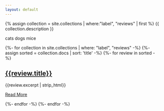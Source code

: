 ```yaml
---
layout: default
---
```


<link rel="stylesheet" type="text/css" href="assets/css/reviews.css">

{% assign collection = site.collections | where:"label", "reviews" | first %}
{{ collection.description }}

cats dogs mice


{%- for collection in site.collections | where: "label", "reviews" -%}
  {%- assign sorted = collection.docs | sort: 'title' -%}
  {%- for review in sorted -%} 
  
<article class='review-artical' id='{{review.title}}'>
  <div class='review-content'>
    <div class='review-body'>
      <div class="review-header">
        <div class="review-title">
          <h1>
            <a href="{{site.baseurl}}{{review.url}}">{{review.title}}</a>
          </h1>
        </div>
      </div>		
      <div class='review-excerpt'>
        <p class="excerpt">{{review.excerpt | strip_html}}</p>
      </div>
      <div class="review-action">
        <a class="read-more" href="{{site.baseurl}}{{review.url}}">Read More</a>
      </div>
    </div>
  </div>
</article>

  {%- endfor -%}
{%- endfor -%}

